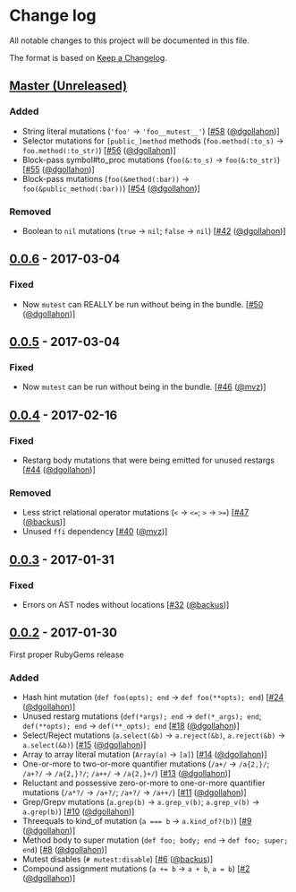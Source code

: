 # Change log

All notable changes to this project will be documented in this file.

The format is based on [Keep a Changelog](http://keepachangelog.com/).

## [Master (Unreleased)]

### Added

- String literal mutations (`'foo'` -> `'foo__mutest__'`) [[#58](https://github.com/backus/mutest/pull/58/files) ([@dgollahon][])]
- Selector mutations for `[public_]method` methods (`foo.method(:to_s)` -> `foo.method(:to_str)`) [[#56](https://github.com/backus/mutest/pull/56/files) ([@dgollahon][])]
- Block-pass symbol#to_proc mutations (`foo(&:to_s)` -> `foo(&:to_str)`) [[#55](https://github.com/backus/mutest/pull/55/files) ([@dgollahon][])]
- Block-pass mutations (`foo(&method(:bar))` -> `foo(&public_method(:bar))`) [[#54](https://github.com/backus/mutest/pull/54/files) ([@dgollahon][])]

### Removed
- Boolean to `nil` mutations (`true` -> `nil`; `false` -> `nil`) [[#42](https://github.com/backus/mutest/pull/42/files) ([@dgollahon][])]

## [0.0.6] - 2017-03-04

### Fixed

- Now `mutest` can REALLY be run without being in the bundle. [[#50](https://github.com/backus/mutest/pull/50/files) ([@dgollahon][])]

## [0.0.5] - 2017-03-04

### Fixed

- Now `mutest` can be run without being in the bundle. [[#46](https://github.com/backus/mutest/pull/46/files) ([@mvz][])]

## [0.0.4] - 2017-02-16

### Fixed

- Restarg body mutations that were being emitted for unused restargs [[#44](https://github.com/backus/mutest/pull/44/files) ([@dgollahon][])]

### Removed

- Less strict relational operator mutations (`<` -> `<=`; `>` -> `>=`) [[#47](https://github.com/backus/mutest/pull/47/files) ([@backus][])]
- Unused `ffi` dependency [[#40](https://github.com/backus/mutest/pull/40/files) ([@mvz][])]

## [0.0.3] - 2017-01-31

### Fixed

- Errors on AST nodes without locations [[#32](https://github.com/backus/mutest/pull/32/files) ([@backus][])]

## [0.0.2] - 2017-01-30

First proper RubyGems release

### Added

- Hash hint mutation (`def foo(opts); end` -> `def foo(**opts); end`) [[#24](https://github.com/backus/mutest/pull/24/files) ([@dgollahon][])]
- Unused restarg mutations (`def(*args); end` -> `def(*_args); end`; `def(**opts); end` -> `def(**_opts); end` [[#18](https://github.com/backus/mutest/pull/18/files) ([@dgollahon][])]
- Select/Reject mutations (`a.select(&b)` -> `a.reject(&b)`, `a.reject(&b)` -> `a.select(&b)`) [[#15](https://github.com/backus/mutest/pull/15/files) ([@dgollahon][])]
- Array to array literal mutation (`Array(a)` -> `[a]`) [[#14](https://github.com/backus/mutest/pull/14/files) ([@dgollahon][])]
- One-or-more to two-or-more quantifier mutations (`/a+/`  -> `/a{2,}/`; `/a+?/` -> `/a{2,}?/`; `/a++/` -> `/a{2,}+/`) [[#13](https://github.com/backus/mutest/pull/13/files) ([@dgollahon][])]
- Reluctant and possessive zero-or-more to one-or-more quantifier mutations (`/a*?/` -> `/a+?/`; `/a+?/` -> `/a++/`) [[#11](https://github.com/backus/mutest/pull/11/files) ([@dgollahon][])]
- Grep/Grepv mutations (`a.grep(b)` -> `a.grep_v(b)`; `a.grep_v(b)` -> `a.grep(b)`) [[#10](https://github.com/backus/mutest/pull/10/files) ([@dgollahon][])]
- Threequals to kind_of mutation (`a === b` -> `a.kind_of?(b)`) [[#9](https://github.com/backus/mutest/pull/9) ([@dgollahon][])]
- Method body to super mutation (`def foo; body; end` -> `def foo; super; end`) [[#8](https://github.com/backus/mutest/pull/8/files) ([@dgollahon][])]
- Mutest disables (`# mutest:disable`) [[#6](https://github.com/backus/mutest/pull/6/files) ([@backus][])]
- Compound assignment mutations (`a += b` -> `a + b`, `a = b`) [[#2](https://github.com/backus/mutest/pull/2/files) ([@dgollahon][])]

<!-- Version diffs -->

[Master (Unreleased)]: https://github.com/backus/mutest/compare/v0.0.6...HEAD
[0.0.6]: https://github.com/backus/mutest/compare/v0.0.5...v0.0.6
[0.0.5]: https://github.com/backus/mutest/compare/v0.0.4...v0.0.5
[0.0.4]: https://github.com/backus/mutest/compare/v0.0.3...v0.0.4
[0.0.3]: https://github.com/backus/mutest/compare/v0.0.2...v0.0.3
[0.0.2]: https://github.com/backus/mutest/compare/7a50870929325127db8578ade9c8656f356131ba...v0.0.2

<!-- Contributors -->

[@backus]: https://github.com/backus
[@dgollahon]: https://github.com/dgollahon
[@mvz]: https://github.com/mvz
